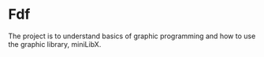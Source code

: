 # Fdf
The project is to understand basics of graphic programming and how to use the graphic library, miniLibX.
